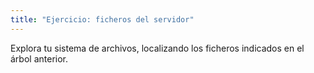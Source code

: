 ```yaml
---
title: "Ejercicio: ficheros del servidor"
---
```


Explora tu sistema de archivos, localizando los ficheros indicados en el árbol anterior.

